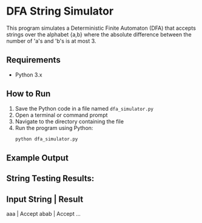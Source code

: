 # DFA String Simulator

This program simulates a Deterministic Finite Automaton (DFA) that accepts strings over the alphabet {a,b} where the absolute difference between the number of 'a's and 'b's is at most 3.

## Requirements

- Python 3.x

## How to Run

1. Save the Python code in a file named `dfa_simulator.py`
2. Open a terminal or command prompt
3. Navigate to the directory containing the file
4. Run the program using Python:
   ```bash
   python dfa_simulator.py


## Example Output
String Testing Results:
----------------------------------------
Input String              | Result
----------------------------------------
aaa                      | Accept
abab                     | Accept
...

